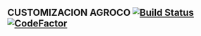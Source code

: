 CUSTOMIZACION AGROCO [![Build Status](https://travis-ci.org/jobiols/cl-agroco.svg?branch=11.0)](https://travis-ci.org/jobiols/cl-agroco) [![CodeFactor](https://www.codefactor.io/repository/github/jobiols/cl-agroco/badge)](https://www.codefactor.io/repository/github/jobiols/cl-agroco)
----------------------------------------------------------------------------------------------------------------------------------------------------------------------------------------------------------------------------------------------------------------------------------------------------------------
